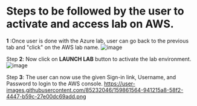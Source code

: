 # Steps to be followed by the user to activate and access lab on AWS.


**1**	:Once user is done with the Azure lab, user can go back to the previous tab and "click" on the AWS lab name.
![image](https://user-images.githubusercontent.com/85232046/159879595-05ca8114-35fa-4907-8165-763c9121da3c.png)

Step **2**: Now click on **LAUNCH LAB** button to activate the lab environment.
![image](https://user-images.githubusercontent.com/85232046/159878673-e6c73993-a38f-44c0-84d3-53feb402848e.png)


 
Step **3**:	The user can now use the given Sign-in link, Username, and Password to login to the AWS console.
https://user-images.githubusercontent.com/85232046/159861564-941215a8-58f2-4447-b59c-27e00dc69add.png

 



 



